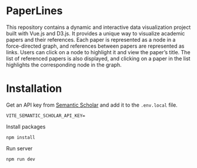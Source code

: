 # PaperLines

This repository contains a dynamic and interactive data visualization project built with Vue.js and D3.js. It provides a unique way to visualize academic papers and their references. Each paper is represented as a node in a force-directed graph, and references between papers are represented as links. Users can click on a node to highlight it and view the paper’s title. The list of referenced papers is also displayed, and clicking on a paper in the list highlights the corresponding node in the graph.

# Installation
Get an API key from [Semantic Scholar](https://www.semanticscholar.org/product/api) and add it to the `.env.local` file.
```
VITE_SEMANTIC_SCHOLAR_API_KEY=
```
Install packages
```
npm install
```
Run server
```
npm run dev
```